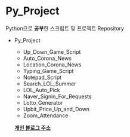 # Py_Project
Python으로 **공부**한 스크립트 및 프로젝트 Repository

* Py_Project
  * Up_Down_Game_Script
  * Auto_Corona_News
  * Location_Corona_News
  * Typing_Game_Script
  * Notepad_Script
  * Search_LOL_Summer
  * LOL_Auto_Pick
  * Naver_Signin_For_Requests
  * Lotto_Generator
  * Upbit_Price_Up_and_Down
  * Zoom_Attendance
  
  
  [**개인 블로그 주소**](https://it-neicebee.tistory.com/)
